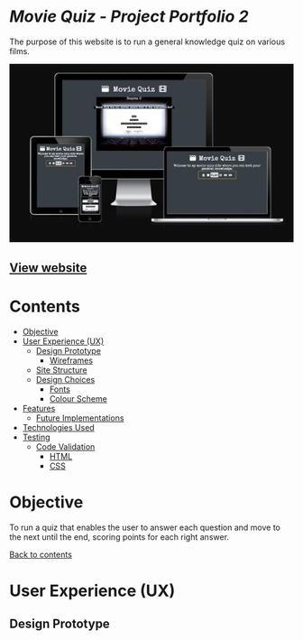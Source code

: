 # **_Movie Quiz - Project Portfolio 2_**

The purpose of this website is to run a general knowledge quiz on various films. 

![Responsive images](readme-files/responsive-check.png)

## [View website](https://jw-coder84.github.io/CI-Project-Portfolio-2/)

# Contents

* [Objective](#objective)
* [User Experience (UX)](#user-experience-ux)
    * [Design Prototype](#design-prototype)
        * [Wireframes](#wireframes)
    * [Site Structure](#site-structure)
    * [Design Choices](#design-choices)
        * [Fonts](#fonts)
        * [Colour Scheme](#colour-scheme)
* [Features](#features)
    * [Future Implementations](#future-implementations)
* [Technologies Used](#technologies-used)
* [Testing](#testing)
    * [Code Validation](#code-validation)
        * [HTML](#html)
        * [CSS](#css)


# Objective

To run a quiz that enables the user to answer each question and move to the next until the end, scoring points for each right answer.

[Back to contents](#contents)

# User Experience (UX)

## Design Prototype
